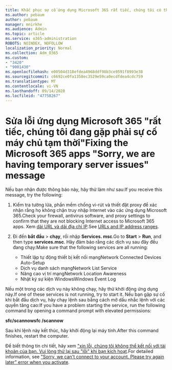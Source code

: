```yaml
---
title: Khắc phục sự cố ứng dụng Microsoft 365 rất tiếc, chúng tôi có thông báo vấn đề máy chủ tạm thời
ms.author: pebaum
author: pebaum
manager: mnirkhe
ms.audience: Admin
ms.topic: article
ms.service: o365-administration
ROBOTS: NOINDEX, NOFOLLOW
localization_priority: Normal
ms.collection: Adm_O365
ms.custom:
- "3420"
- "9001430"
ms.openlocfilehash: e00504d318efdea4968ddf98b3ce9591f8993e38
ms.sourcegitcommit: c6692ce0fa1358ec3529e59ca0ecdfdea4cdc759
ms.translationtype: MT
ms.contentlocale: vi-VN
ms.lasthandoff: 09/14/2020
ms.locfileid: "47758267"
---
```

# <a name="fixing-the-microsoft-365-apps-sorry-we-are-having-temporary-server-issues-message"></a><span data-ttu-id="55fd5-102">Sửa lỗi ứng dụng Microsoft 365 "rất tiếc, chúng tôi đang gặp phải sự cố máy chủ tạm thời"</span><span class="sxs-lookup"><span data-stu-id="55fd5-102">Fixing the Microsoft 365 apps "Sorry, we are having temporary server issues" message</span></span>

<span data-ttu-id="55fd5-103">Nếu bạn nhận được thông báo này, hãy thử làm như sau:</span><span class="sxs-lookup"><span data-stu-id="55fd5-103">If you receive this message, try the following:</span></span>

1. <span data-ttu-id="55fd5-104">Kiểm tra tường lửa, phần mềm chống vi-rút và thiết đặt proxy để xác nhận rằng họ không chặn truy nhập Internet vào các ứng dụng Microsoft 365.</span><span class="sxs-lookup"><span data-stu-id="55fd5-104">Check your firewall, antivirus software, and proxy settings to confirm that they are not blocking Internet access to Microsoft 365 apps.</span></span> <span data-ttu-id="55fd5-105">Xem [dải URL và dải địa chỉ IP](https://docs.microsoft.com/office365/enterprise/urls-and-ip-address-ranges).</span><span class="sxs-lookup"><span data-stu-id="55fd5-105">See [URLs and IP address ranges](https://docs.microsoft.com/office365/enterprise/urls-and-ip-address-ranges).</span></span>

2. <span data-ttu-id="55fd5-106">Đi đến **bắt đầu**  >  **chạy**, rồi nhập **Services. msc**.</span><span class="sxs-lookup"><span data-stu-id="55fd5-106">Go to **Start** > **Run**, and then type **services.msc**.</span></span> <span data-ttu-id="55fd5-107">Hãy đảm bảo rằng các dịch vụ sau đây đều đang chạy:</span><span class="sxs-lookup"><span data-stu-id="55fd5-107">Make sure that the following services are all running:</span></span>
    - <span data-ttu-id="55fd5-108">Thiết lập tự động thiết bị kết nối mạng</span><span class="sxs-lookup"><span data-stu-id="55fd5-108">Network Connected Devices Auto-Setup</span></span>
    - <span data-ttu-id="55fd5-109">Dịch vụ danh sách mạng</span><span class="sxs-lookup"><span data-stu-id="55fd5-109">Network List Service</span></span>
    - <span data-ttu-id="55fd5-110">Nâng cao vị trí mạng</span><span class="sxs-lookup"><span data-stu-id="55fd5-110">Network Location Awareness</span></span>
    - <span data-ttu-id="55fd5-111">Nhật ký sự kiện Windows</span><span class="sxs-lookup"><span data-stu-id="55fd5-111">Windows Event Log</span></span>

<span data-ttu-id="55fd5-112">Nếu một trong các dịch vụ này không chạy, hãy thử khởi động ứng dụng này.</span><span class="sxs-lookup"><span data-stu-id="55fd5-112">If one of these services is not running, try to start it.</span></span> <span data-ttu-id="55fd5-113">Nếu bạn gặp sự cố khi bắt đầu dịch vụ, hãy chạy lệnh sau bằng cách mở dấu nhắc lệnh với các quyền tăng cao:</span><span class="sxs-lookup"><span data-stu-id="55fd5-113">If you have a problem starting the service, run the following command by opening a command prompt with elevated permissions:</span></span>

<span data-ttu-id="55fd5-114">**sfc/scannow**</span><span class="sxs-lookup"><span data-stu-id="55fd5-114">**sfc /scannow**</span></span>

<span data-ttu-id="55fd5-115">Sau khi lệnh này kết thúc, hãy khởi động lại máy tính.</span><span class="sxs-lookup"><span data-stu-id="55fd5-115">After this command finishes, restart the computer.</span></span>

<span data-ttu-id="55fd5-116">Để biết thông tin chi tiết, hãy xem ["xin lỗi, chúng tôi không thể kết nối với tài khoản của bạn. Vui lòng thử lại sau "lỗi" khi bạn kích hoạt](https://docs.microsoft.com/office/troubleshoot/activation-installation/issue-when-activate-office-from-office-365).</span><span class="sxs-lookup"><span data-stu-id="55fd5-116">For detailed information, see ["Sorry, we can't connect to your account. Please try again later" error when you activate](https://docs.microsoft.com/office/troubleshoot/activation-installation/issue-when-activate-office-from-office-365).</span></span>